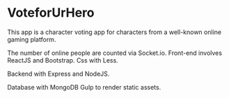 # VoteforUrHero

This app is a character voting app for characters from a well-known online gaming platform.

The number of online people are counted via Socket.io.
Front-end involves ReactJS and Bootstrap. Css with Less.

Backend with Express and NodeJS.

Database with MongoDB
Gulp to render static assets.
